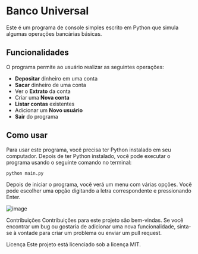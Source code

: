 # Banco Universal

Este é um programa de console simples escrito em Python que simula algumas operações bancárias básicas.

## Funcionalidades

O programa permite ao usuário realizar as seguintes operações:

- **Depositar** dinheiro em uma conta
- **Sacar** dinheiro de uma conta
- Ver o **Extrato** da conta
- Criar uma **Nova conta**
- **Listar contas** existentes
- Adicionar um **Novo usuário**
- **Sair** do programa

## Como usar

Para usar este programa, você precisa ter Python instalado em seu computador. Depois de ter Python instalado, você pode executar o programa usando o seguinte comando no terminal:

```bash
python main.py
```

Depois de iniciar o programa, você verá um menu com várias opções. Você pode escolher uma opção digitando a letra correspondente e pressionando Enter.

![image](https://github.com/efraimrocha/caixa-eletronico/assets/67542881/f71828d3-0b38-4fba-aa3b-4c64123c32b7)


Contribuições
Contribuições para este projeto são bem-vindas. Se você encontrar um bug ou gostaria de adicionar uma nova funcionalidade, sinta-se à vontade para criar um problema ou enviar um pull request.

Licença
Este projeto está licenciado sob a licença MIT.

